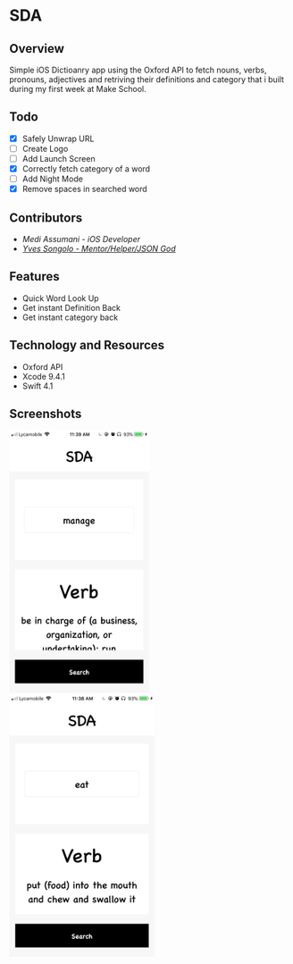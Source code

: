 # SDA

## Overview 

Simple iOS Dictioanry app using the Oxford API to fetch nouns, verbs, pronouns, adjectives and retriving their definitions and category that i built during my first week at Make School.

## Todo

- [x] Safely Unwrap URL
- [ ] Create Logo
- [ ] Add Launch Screen
- [x] Correctly fetch category of a word 
- [ ] Add Night Mode
- [x] Remove spaces in searched word

## Contributors

* <i>Medi Assumani - iOS Developer</i>
* <i><a href = "https://github.com/yveslym">Yves Songolo - Mentor/Helper/JSON God</a></i>

## Features 

* Quick Word Look Up
* Get instant Definition Back
* Get instant category back

## Technology and Resources  

* Oxford API
* Xcode 9.4.1
* Swift 4.1 

## Screenshots

<img src= "Screenshots/sc1.PNG" width = 250 height = 470></img><img src= "Screenshots/sc2.PNG" width = 260 height = 470>





